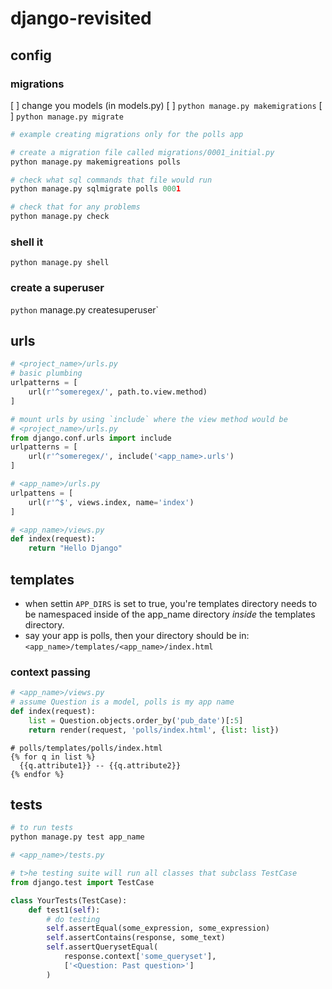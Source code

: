 # django-revisited

## config
### migrations
[ ] change you models (in models.py)
[ ] `python manage.py makemigrations`
[ ] `python manage.py migrate`

```python
# example creating migrations only for the polls app

# create a migration file called migrations/0001_initial.py
python manage.py makemigreations polls

# check what sql commands that file would run
python manage.py sqlmigrate polls 0001

# check that for any problems
python manage.py check
```

### shell it
`python manage.py shell`

### create a superuser
`python` manage.py createsuperuser`

## urls
```python
# <project_name>/urls.py
# basic plumbing
urlpatterns = [
    url(r'^someregex/', path.to.view.method)
]

# mount urls by using `include` where the view method would be
# <project_name>/urls.py
from django.conf.urls import include
urlpatterns = [
    url(r'^someregex/', include('<app_name>.urls')
]

# <app_name>/urls.py
urlpattens = [
    url(r'^$', views.index, name='index')
]

# <app_name>/views.py
def index(request):
    return "Hello Django"
```

## templates
- when settin `APP_DIRS` is set to true, you're templates directory needs to be
  namespaced inside of the app_name directory *inside* the templates directory. 
- say your app is polls, then your directory should be in:
`<app_name>/templates/<app_name>/index.html`

### context passing
```python
# <app_name>/views.py
# assume Question is a model, polls is my app name
def index(request):
    list = Question.objects.order_by('pub_date')[:5]
    return render(request, 'polls/index.html', {list: list})

```
```jinja
# polls/templates/polls/index.html
{% for q in list %}
  {{q.attribute1}} -- {{q.attribute2}}
{% endfor %}
```

## tests
```python
# to run tests
python manage.py test app_name

# <app_name>/tests.py

# t>he testing suite will run all classes that subclass TestCase
from django.test import TestCase

class YourTests(TestCase):
    def test1(self):
        # do testing
        self.assertEqual(some_expression, some_expression)
        self.assertContains(response, some_text)
        self.assertQuerysetEqual(
            response.context['some_queryset'], 
            ['<Question: Past question>']
        )
